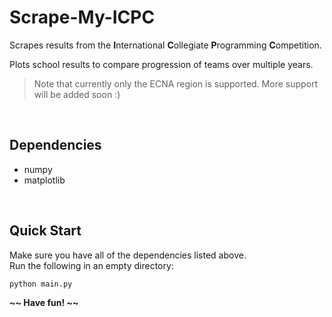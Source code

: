 # Scrape-My-ICPC
Scrapes results from the **I**nternational **C**ollegiate **P**rogramming **C**ompetition. 

Plots school results to compare progression of teams over multiple years.

> Note that currently only the ECNA region is supported. More support will be added soon :)
</br>

## Dependencies
- numpy
- matplotlib

</br>  

## Quick Start
Make sure you have all of the dependencies listed above.  
Run the following in an empty directory:
```bash
python main.py
```

**\~\~ Have fun! \~\~**
